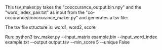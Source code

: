 This tsv_maker.py takes the "cooccurance_output.bin.npy" and the "word_index_pair.txt" as input from the "co-occurance/cooccurance_maker.py" and generates a tsv file:

The tsv file structure is:
    word1, word2, score


Run:
    python3 tsv_maker.py --input_matrix example.bin --input_word_index example.txt --output output.tsv --min_score 5 --unique False
